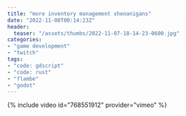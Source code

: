 ```yaml
---
title: "more inventory management shenanigans"
date: "2022-11-08T00:14:23Z"
header:
  teaser: "/assets/thumbs/2022-11-07-18-14-23-0600.jpg"
categories:
- "game development"
- "twitch"
tags:
- "code: gdscript"
- "code: rust"
- "flambe"
- "godot"
---
```

{% include video id="768551912" provider="vimeo" %}
